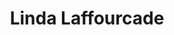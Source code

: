 ---
career: ''
conditions: ''
description: Graphiste-Ergonome (indépendante)
domains:
- marketing
- communication
- numerique
- design-et-ecoconception
email: llaffourcade@gmail.com
linkedin: linkedin.com/in/llaffourcade
phone: '06 25 03 52 42'
regions: nouvelle-aquitaine
remote: Oui, en distanciel uniquement
services: Mentoring d'un groupe
title: Linda Laffourcade
LinkTitle: Laffourcade
website: ''
---